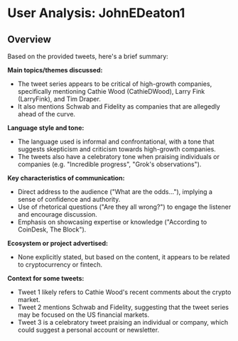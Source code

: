 # User Analysis: JohnEDeaton1

## Overview

Based on the provided tweets, here's a brief summary:

**Main topics/themes discussed:**

* The tweet series appears to be critical of high-growth companies, specifically mentioning Cathie Wood (CathieDWood), Larry Fink (LarryFink), and Tim Draper.
* It also mentions Schwab and Fidelity as companies that are allegedly ahead of the curve.

**Language style and tone:**

* The language used is informal and confrontational, with a tone that suggests skepticism and criticism towards high-growth companies.
* The tweets also have a celebratory tone when praising individuals or companies (e.g. "Incredible progress", "Grok's observations").

**Key characteristics of communication:**

* Direct address to the audience ("What are the odds..."), implying a sense of confidence and authority.
* Use of rhetorical questions ("Are they all wrong?") to engage the listener and encourage discussion.
* Emphasis on showcasing expertise or knowledge ("According to CoinDesk, The Block").

**Ecosystem or project advertised:**

* None explicitly stated, but based on the content, it appears to be related to cryptocurrency or fintech.

**Context for some tweets:**

* Tweet 1 likely refers to Cathie Wood's recent comments about the crypto market.
* Tweet 2 mentions Schwab and Fidelity, suggesting that the tweet series may be focused on the US financial markets.
* Tweet 3 is a celebratory tweet praising an individual or company, which could suggest a personal account or newsletter.